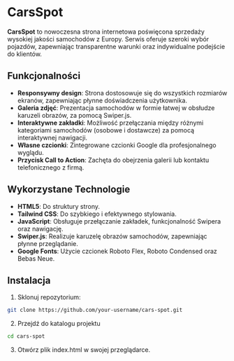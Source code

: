 # CarsSpot

**CarsSpot** to nowoczesna strona internetowa poświęcona sprzedaży wysokiej jakości samochodów z Europy. Serwis oferuje szeroki wybór pojazdów, zapewniając transparentne warunki oraz indywidualne podejście do klientów.

## Funkcjonalności

- **Responsywny design**: Strona dostosowuje się do wszystkich rozmiarów ekranów, zapewniając płynne doświadczenia użytkownika.
- **Galeria zdjęć**: Prezentacja samochodów w formie łatwej w obsłudze karuzeli obrazów, za pomocą Swiper.js.
- **Interaktywne zakładki**: Możliwość przełączania między różnymi kategoriami samochodów (osobowe i dostawcze) za pomocą interaktywnej nawigacji.
- **Własne czcionki**: Zintegrowane czcionki Google dla profesjonalnego wyglądu.
- **Przycisk Call to Action**: Zachęta do obejrzenia galerii lub kontaktu telefonicznego z firmą.

## Wykorzystane Technologie

- **HTML5**: Do struktury strony.
- **Tailwind CSS**: Do szybkiego i efektywnego stylowania.
- **JavaScript**: Obsługuje przełączanie zakładek, funkcjonalność Swipera oraz nawigację.
- **Swiper.js**: Realizuje karuzelę obrazów samochodów, zapewniając płynne przeglądanie.
- **Google Fonts**: Użycie czcionek Roboto Flex, Roboto Condensed oraz Bebas Neue.

## Instalacja

1. Sklonuj repozytorium:

```bash
git clone https://github.com/your-username/cars-spot.git
```   
2. Przejdź do katalogu projektu
```bash
cd cars-spot
```

3. Otwórz plik index.html w swojej przeglądarce.






